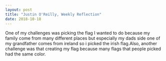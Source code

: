 ```yaml
---
layout: post
title: "Justin O'Reilly, Weekly Reflection"
date: 2018-10-18
---
```


One of my challenges was picking the flag I wanted to do because my family come from many different places but especially my dads side one of my grandfather comes from ireland so i picked the irish flag.Also, another challenge was that creating my flag because many flags that people picked had the same color.
